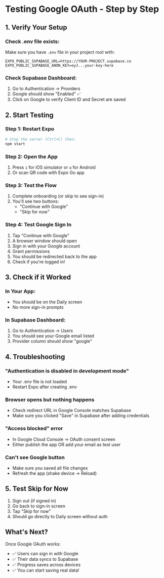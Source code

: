 # Testing Google OAuth - Step by Step

## 1. Verify Your Setup

### Check .env file exists:
Make sure you have `.env` file in your project root with:
```
EXPO_PUBLIC_SUPABASE_URL=https://YOUR-PROJECT.supabase.co
EXPO_PUBLIC_SUPABASE_ANON_KEY=eyJ...your-key-here
```

### Check Supabase Dashboard:
1. Go to Authentication → Providers
2. Google should show "Enabled" ✅
3. Click on Google to verify Client ID and Secret are saved

## 2. Start Testing

### Step 1: Restart Expo
```bash
# Stop the server (Ctrl+C) then:
npm start
```

### Step 2: Open the App
1. Press `i` for iOS simulator or `a` for Android
2. Or scan QR code with Expo Go app

### Step 3: Test the Flow
1. Complete onboarding (or skip to see sign-in)
2. You'll see two buttons:
   - "Continue with Google"
   - "Skip for now"

### Step 4: Test Google Sign In
1. Tap "Continue with Google"
2. A browser window should open
3. Sign in with your Google account
4. Grant permissions
5. You should be redirected back to the app
6. Check if you're logged in!

## 3. Check if it Worked

### In Your App:
- You should be on the Daily screen
- No more sign-in prompts

### In Supabase Dashboard:
1. Go to Authentication → Users
2. You should see your Google email listed
3. Provider column should show "google"

## 4. Troubleshooting

### "Authentication is disabled in development mode"
- Your .env file is not loaded
- Restart Expo after creating .env

### Browser opens but nothing happens
- Check redirect URL in Google Console matches Supabase
- Make sure you clicked "Save" in Supabase after adding credentials

### "Access blocked" error
- In Google Cloud Console → OAuth consent screen
- Either publish the app OR add your email as test user

### Can't see Google button
- Make sure you saved all file changes
- Refresh the app (shake device → Reload)

## 5. Test Skip for Now
1. Sign out (if signed in)
2. Go back to sign-in screen
3. Tap "Skip for now"
4. Should go directly to Daily screen without auth

## What's Next?
Once Google OAuth works:
- ✅ Users can sign in with Google
- ✅ Their data syncs to Supabase
- ✅ Progress saves across devices
- ✅ You can start saving real data!
